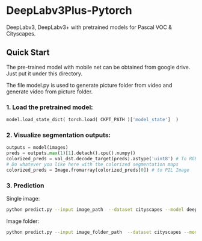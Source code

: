# DeepLabv3Plus-Pytorch

DeepLabv3, DeepLabv3+ with pretrained models for Pascal VOC & Cityscapes.

## Quick Start 


The pre-trained model with mobile net can be obtained from google drive.
Just put it under this directory.

The file model.py is used to generate picture folder from video and generate video from picture folder.


### 1. Load the pretrained model:
```python
model.load_state_dict( torch.load( CKPT_PATH )['model_state']  )
```
### 2. Visualize segmentation outputs:
```python
outputs = model(images)
preds = outputs.max(1)[1].detach().cpu().numpy()
colorized_preds = val_dst.decode_target(preds).astype('uint8') # To RGB images, (N, H, W, 3), ranged 0~255, numpy array
# Do whatever you like here with the colorized segmentation maps
colorized_preds = Image.fromarray(colorized_preds[0]) # to PIL Image
```

### 3. Prediction
Single image:
```bash
python predict.py --input image_path  --dataset cityscapes --model deeplabv3plus_mobilenet --ckpt checkpoints/best_deeplabv3plus_mobilenet_cityscapes_os16.pth --save_val_results_to test_results
```

Image folder:
```bash
python predict.py --input image_folder_path  --dataset cityscapes --model deeplabv3plus_mobilenet --ckpt checkpoints/best_deeplabv3plus_mobilenet_cityscapes_os16.pth --save_val_results_to test_results
```

